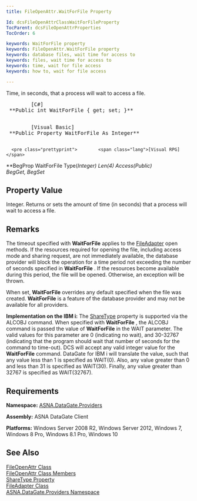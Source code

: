 ```yaml
---
title: FileOpenAttr.WaitForFile Property

Id: dcsFileOpenAttrClassWaitForFileProperty
TocParent: dcsFileOpenAttrProperties
TocOrder: 6

keywords: WaitForFile property
keywords: FileOpenAttr.WaitForFile property
keywords: database files, wait time for access to
keywords: files, wait time for access to
keywords: time, wait for file access
keywords: how to, wait for file access

---
```


Time, in seconds, that a process will wait to access a file.
<pre>        <span class="lang">[C#]</span>
 **Public int WaitForFile { get; set; }** 
      </pre>
<pre>        <span class="lang">[Visual Basic] </span>
 **Public Property WaitForFile As Integer** 
      </pre>
      <pre class="prettyprint">        <span class="lang">[Visual RPG]</span>
 **BegProp WaitForFile Type(*Integer) Len(4) Access(*Public)<br />   BegGet, BegSet** 
      </pre>

## Property Value

Integer. Returns or sets the amount of time (in seconds) that a process will wait to access a file.
## Remarks

The timeout specified with <span> **WaitForFile** </span> applies to the [FileAdapter](file-adapter-class.html) open methods. If the resources required for opening the file, including access mode and sharing request, are not immediately available, the database provider will block the operation for a time period not exceeding the number of seconds specified in <span> **WaitForFile** </span>. If the resources become available during this period, the file will be opened. Otherwise, an exception will be thrown.

When set, <span> **WaitForFile** </span> overrides any default specified when the file was created. **WaitForFile** is a feature of the database provider and may not be available for all providers.

**Implementation on the IBM i:** The [ShareType](file-open-attr-class-share-types-property.html) property is supported via the ALCOBJ command. When specified with **WaitForFile** , the ALCOBJ command is passed the value of **WaitForFile** in the WAIT parameter. The valid values for this parameter are 0 (indicating no wait), and 30-32767 (indicating that the program should wait that number of seconds for the command to time-out). DCS will accept any valid integer value for the **WaitForFile** command. DataGate for IBM i will translate the value, such that any value less than 1 is specified as WAIT(0). Also, any value greater than 0 and less than 31 is specified as WAIT(30). Finally, any value greater than 32767 is specified as WAIT(32767).
## Requirements

**Namespace:** [ ASNA.DataGate.Providers](datagate-providers-namespace.html) 

**Assembly:** ASNA DataGate Client

**Platforms:** Windows Server 2008 R2, Windows Server 2012, Windows 7, Windows 8 Pro, Windows 8.1 Pro, Windows 10
## See Also


[FileOpenAttr Class](file-open-attr-class.html)
      <br />
[FileOpenAttr Class Members](file-open-attr-class-members.html)
      <br />
[ShareType Property](file-open-attr-class-share-types-property.html)
      <br />
[FileAdapter Class](file-adapter-class.html)
      <br />
[ASNA.DataGate.Providers Namespace](datagate-providers-namespace.html)

